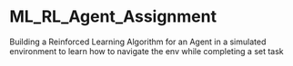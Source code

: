 # ML_RL_Agent_Assignment
Building a Reinforced Learning Algorithm for an Agent in a simulated environment to learn how to navigate the env while completing a set task

